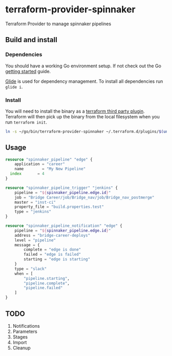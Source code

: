 # terraform-provider-spinnaker
Terraform Provider to manage spinnaker pipelines

## Build and install ##

### Dependencies ###

You should have a working Go environment setup.  If not check out the Go [getting started](http://golang.org/doc/install) guide.

[Glide](https://github.com/Masterminds/glide) is used for dependency management.  To install all dependencies run `glide i`.

### Install ###

You will need to install the binary as a [terraform third party plugin](https://www.terraform.io/docs/configuration/providers.html#third-party-plugins).  Terraform will then pick up the binary from the local filesystem when you run `terraform init`.

```sh
ln -s ~/go/bin/terraform-provider-spinnaker ~/.terraform.d/plugins/$(uname | tr '[:upper:]' '[:lower:]')_amd64/terraform-provider-spinnaker_v$(date +%Y.%m.%d)
```

## Usage ##

```terraform
resource "spinnaker_pipeline" "edge" {
	application = "career"
	name        = "My New Pipeline"
  index       = 4
}

resource "spinnaker_pipeline_trigger" "jenkins" {
	pipeline = "${spinnaker_pipeline.edge.id}"
	job = "Bridge Career/job/Bridge_nav/job/Bridge_nav_postmerge"
	master = "inst-ci"
	property_file = "build.properties.test"
	type = "jenkins"
}

resource "spinnaker_pipeline_notification" "edge" {
	pipeline = "${spinnaker_pipeline.edge.id}"
	address = "bridge-career-deploys"
	level = "pipeline"
	message = {
		complete = "edge is done"
		failed = "edge is failed"
		starting = "edge is starting"
	}
	type = "slack"
	when = [
		"pipeline.starting",
		"pipeline.complete",
		"pipeline.failed"
	]
}
```

## TODO

1. Notifications
1. Parameters
1. Stages
1. Import
1. Cleanup
